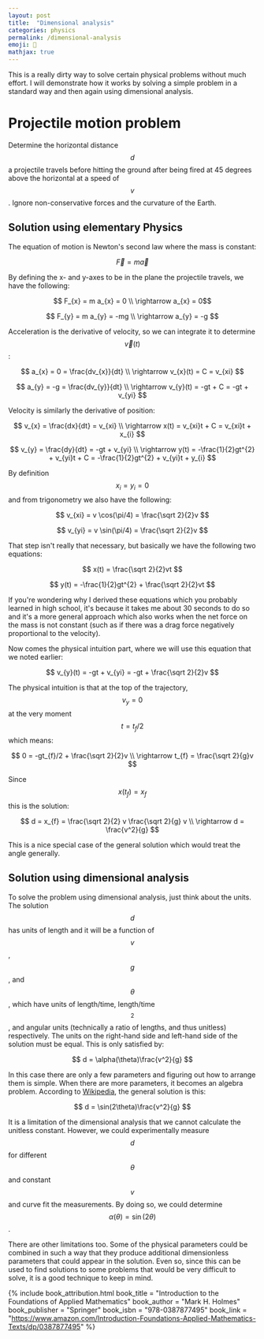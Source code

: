 ```yaml
---
layout: post
title:  "Dimensional analysis"
categories: physics
permalink: /dimensional-analysis
emoji: 🫠
mathjax: true
---
```


This is a really dirty way to solve certain physical problems without much effort. I will demonstrate how it works by solving a simple problem in a standard way and then again using dimensional analysis.

# Projectile motion problem

Determine the horizontal distance $$ d $$ a projectile travels before hitting the ground after being fired at 45 degrees above the horizontal at a speed of $$ v $$. Ignore non-conservative forces and the curvature of the Earth.

## Solution using elementary Physics

The equation of motion is Newton's second law where the mass is constant:

$$ \vec {F} = m \vec {a} $$

By defining the x- and y-axes to be in the plane the projectile travels, we have the following:

$$ F_{x} = m a_{x} = 0 \\
  \rightarrow a_{x} = 0$$

$$ F_{y} = m a_{y} = -mg \\
  \rightarrow a_{y} = -g $$

Acceleration is the derivative of velocity, so we can integrate it to determine $$ \vec v(t) $$:

$$ a_{x} = 0 = \frac{dv_{x}}{dt} \\
  \rightarrow v_{x}(t) = C = v_{xi} $$

$$ a_{y} = -g = \frac{dv_{y}}{dt} \\
  \rightarrow v_{y}(t) = -gt + C = -gt + v_{yi} $$

Velocity is similarly the derivative of position:

$$ v_{x} = \frac{dx}{dt} = v_{xi} \\
  \rightarrow x(t) = v_{xi}t + C = v_{xi}t + x_{i} $$

$$ v_{y} = \frac{dy}{dt} = -gt + v_{yi} \\
  \rightarrow y(t) = -\frac{1}{2}gt^{2} + v_{yi}t + C = -\frac{1}{2}gt^{2} + v_{yi}t + y_{i} $$

By definition $$ x_{i} = y_{i} = 0 $$ and from trigonometry we also have the following:

$$ v_{xi} = v \cos(\pi/4) = \frac{\sqrt 2}{2}v $$

$$ v_{yi} = v \sin(\pi/4) = \frac{\sqrt 2}{2}v $$

That step isn't really that necessary, but basically we have the following two equations:

$$ x(t) = \frac{\sqrt 2}{2}vt $$

$$ y(t) = -\frac{1}{2}gt^{2} + \frac{\sqrt 2}{2}vt $$

If you're wondering why I derived these equations which you probably learned in high school, it's because it takes me about 30 seconds to do so and it's a more general approach which also works when the net force on the mass is not constant (such as if there was a drag force negatively proportional to the velocity).

Now comes the physical intuition part, where we will use this equation that we noted earlier:

$$ v_{y}(t) = -gt + v_{yi} = -gt + \frac{\sqrt 2}{2}v $$

The physical intuition is that at the top of the trajectory, $$ v_{y} = 0 $$ at the very moment $$ t = t_{f}/2 $$ which means:

$$ 0 = -gt_{f}/2 + \frac{\sqrt 2}{2}v \\ 
  \rightarrow t_{f} = \frac{\sqrt 2}{g}v $$

Since $$ x(t_{f}) = x_{f} $$ this is the solution:

$$ d = x_{f} = \frac{\sqrt 2}{2} v \frac{\sqrt 2}{g} v \\
  \rightarrow d = \frac{v^2}{g} $$

This is a nice special case of the general solution which would treat the angle generally.

## Solution using dimensional analysis

To solve the problem using dimensional analysis, just think about the units. The solution $$ d $$ has units of length and it will be a function of $$ v $$, $$ g $$, and $$ \theta $$, which have units of length/time, length/time$$^2$$, and angular units (technically a ratio of lengths, and thus unitless) respectively. The units on the right-hand side and left-hand side of the solution must be equal. This is only satisfied by:

$$ d = \alpha(\theta)\frac{v^2}{g} $$

In this case there are only a few parameters and figuring out how to arrange them is simple. When there are more parameters, it becomes an algebra problem. According to [Wikipedia](https://en.wikipedia.org/wiki/Range_of_a_projectile), the general solution is this:

$$ d = \sin(2\theta)\frac{v^2}{g} $$

It is a limitation of the dimensional analysis that we cannot calculate the unitless constant. However, we could experimentally measure $$ d $$ for different $$ \theta $$ and constant $$ v $$ and curve fit the measurements. By doing so, we could determine $$ \alpha(\theta) = \sin(2\theta) $$.

There are other limitations too. Some of the physical parameters could be combined in such a way that they produce additional dimensionless parameters that could appear in the solution. Even so, since this can be used to find solutions to some problems that would be very difficult to solve, it is a good technique to keep in mind.

{% include book_attribution.html
  book_title = "Introduction to the Foundations of Applied Mathematics"
  book_author = "Mark H. Holmes"
  book_publisher = "Springer"
  book_isbn = "978-0387877495"
  book_link = "https://www.amazon.com/Introduction-Foundations-Applied-Mathematics-Texts/dp/0387877495"
%}